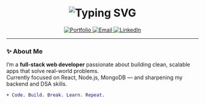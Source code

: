 <h1 align="center">
  <img src="https://readme-typing-svg.demolab.com?font=Fira+Code&duration=2500&pause=1000&color=36BCF7&center=true&vCenter=true&width=435&lines=Hey+%F0%9F%91%8B%2C+I'm+Ashutosh+Yadav;Full-Stack+Developer+%F0%9F%9A%80;React+%7C+Node.js+%7C+MongoDB;Learning+Every+Day+%E2%9A%99%EF%B8%8F" alt="Typing SVG" />
</h1>

<p align="center">
  <a href="https://portfoliofrontend-xi.vercel.app" target="_blank">
    <img alt="Portfolio" src="https://img.shields.io/badge/Portfolio-000000?style=for-the-badge&logo=vercel&logoColor=white" />
  </a>
  <a href="mailto:ashutosh08yadav@gmail.com" target="_blank">
    <img alt="Email" src="https://img.shields.io/badge/Email-D14836?style=for-the-badge&logo=gmail&logoColor=white" />
  </a>
  <a href="https://www.linkedin.com/in/ashutosh-yadav-0b92922bb/" target="_blank">
    <img alt="LinkedIn" src="https://img.shields.io/badge/LinkedIn-0A66C2?style=for-the-badge&logo=linkedin&logoColor=white" />
  </a>
</p>

---

### ✨ About Me

I’m a **full-stack web developer** passionate about building clean, scalable apps that solve real-world problems.  
Currently focused on React, Node.js, MongoDB — and sharpening my backend and DSA skills.

```diff
+ Code. Build. Break. Learn. Repeat.
